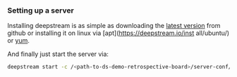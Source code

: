 ### Setting up a server

Installing deepstream is as simple as downloading the [latest version](https://github.com/deepstreamIO/deepstream.io/releases/latest) from github or installing it on linux via [apt](https://deepstream.io/inst
all/ubuntu/) or [yum](https://deepstream.io/install/centos/).

And finally just start the server via:

```bash
deepstream start -c /<path-to-ds-demo-retrospective-board>/server-conf/config.yml
```